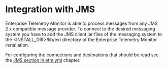 # Integration with JMS
Enterprise Telemetry Monitor is able to process messages from any JMS 2.x compatible message provider. To connect to the desired messaging system you have to add the JMS client jar files of the messaging system to the <INSTALL_DIR>/lib/ext directory of the Enterprise Telemetry Monitor installation.

For configuring the connections and destinations that should be read see the [JMS section in etm.yml](node-configuration.md#jms-section-in-etm-yml) chapter.